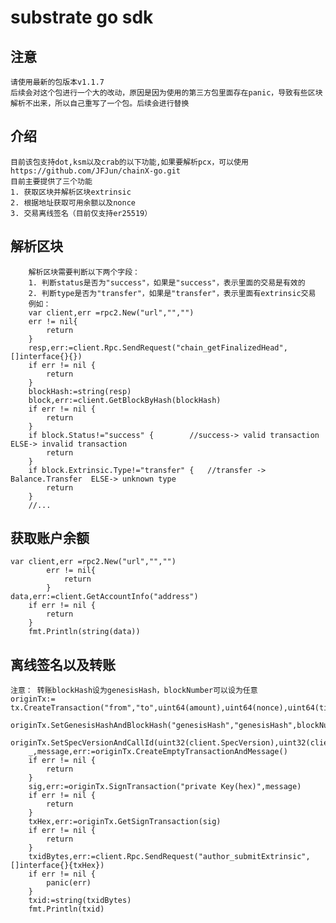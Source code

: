 # substrate go sdk
## 注意
    请使用最新的包版本v1.1.7
    后续会对这个包进行一个大的改动，原因是因为使用的第三方包里面存在panic，导致有些区块解析不出来，所以自己重写了一个包。后续会进行替换
## 介绍
    目前该包支持dot,ksm以及crab的以下功能,如果要解析pcx，可以使用https://github.com/JFJun/chainX-go.git
    目前主要提供了三个功能
    1. 获取区块并解析区块extrinsic
    2. 根据地址获取可用余额以及nonce
    3. 交易离线签名（目前仅支持er25519）

## 解析区块
        解析区块需要判断以下两个字段：
        1. 判断status是否为"success"，如果是"success"，表示里面的交易是有效的
        2. 判断type是否为"transfer"，如果是"transfer"，表示里面有extrinsic交易
        例如：
        var client,err =rpc2.New("url","","")
        err != nil{
            return
        }
    	resp,err:=client.Rpc.SendRequest("chain_getFinalizedHead",[]interface{}{})
    	if err != nil {
    		return
    	}
    	blockHash:=string(resp)
    	block,err:=client.GetBlockByHash(blockHash)
    	if err != nil {
    		return
    	}
    	if block.Status!="success" {		//success-> valid transaction ELSE-> invalid transaction
    		return
    	}
    	if block.Extrinsic.Type!="transfer" {	//transfer -> Balance.Transfer  ELSE-> unknown type
    		return
    	}
    	//...
## 获取账户余额
    var client,err =rpc2.New("url","","")
            err != nil{
                return
            }
    data,err:=client.GetAccountInfo("address")
    	if err != nil {
    		return
    	}
    	fmt.Println(string(data))

## 离线签名以及转账
    注意： 转账blockHash设为genesisHash，blockNumber可以设为任意
    originTx:= tx.CreateTransaction("from","to",uint64(amount),uint64(nonce),uint64(tip))
    	originTx.SetGenesisHashAndBlockHash("genesisHash","genesisHash",blockNumber)
    	originTx.SetSpecVersionAndCallId(uint32(client.SpecVersion),uint32(client.TransactionVersion),config.CallIdKusama)
    	_,message,err:=originTx.CreateEmptyTransactionAndMessage()
    	if err != nil {
    		return
    	}
    	sig,err:=originTx.SignTransaction("private Key(hex)",message)
    	if err != nil {
    		return
    	}
    	txHex,err:=originTx.GetSignTransaction(sig)
    	if err != nil {
    		return
    	}
    	txidBytes,err:=client.Rpc.SendRequest("author_submitExtrinsic",[]interface{}{txHex})
    	if err != nil {
    		panic(err)
    	}
    	txid:=string(txidBytes)
    	fmt.Println(txid)
